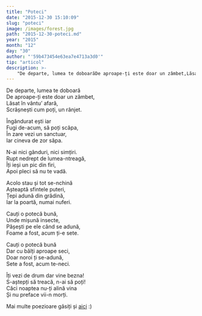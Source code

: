 ```yaml
---
title: "Poteci"
date: "2015-12-30 15:10:09"
slug: "poteci"
image: /images/forest.jpg
path: "2015-12-30-poteci.md"
year: "2015"
month: "12"
day: "30"
author: "'59b473454e63ea7e4713a3d0'"
tip: "articol"
description: >-
    "De departe, lumea te doboarăDe aproape-ți este doar un zâmbet,Lăsat în vântu’ afară,Scrâșnești cum poți, un rânjet.Îngândurat ești iarFugi de-acum, să poți scăpa,În zare vezi un sanctuar,Iar ci"
---
```

<div class="kg-card-markdown"><p>De departe, lumea te doboară<br />
De aproape-ți este doar un zâmbet,<br />
Lăsat în vântu’ afară,<br />
Scrâșnești cum poți, un rânjet.</p>
<p>Îngândurat ești iar<br />
Fugi de-acum, să poți scăpa,<br />
În zare vezi un sanctuar,<br />
Iar cineva de zor săpa.</p>
<p>N-ai nici gânduri, nici simțiri.<br />
Rupt nedrept de lumea-ntreagă,<br />
Îți ieși un pic din firi,<br />
Apoi pleci să nu te vadă.</p>
<p>Acolo stau și tot se-nchină<br />
Așteaptă sfintele puteri,<br />
Țepi adună din grădină,<br />
Iar la poartă, numai nuferi.</p>
<p>Cauți o potecă bună,<br />
Unde mișună insecte,<br />
Pășești pe ele când se adună,<br />
Foame a fost, acum ți-e sete.</p>
<p>Cauți o potecă bună<br />
Dar cu bălți aproape seci,<br />
Doar noroi ți se-adună,<br />
Sete a fost, acum te-neci.</p>
<p>Îți vezi de drum dar vine bezna!<br />
S-aștepți să treacă, n-ai să poți!<br />
Căci noaptea nu-ți alină vina<br />
Și nu preface vii-n morți.</p>
<p>Mai multe poezioare găsiți și <a href="http://poetii-nostri.ro/soulmatters-poezii-user-566/">aici</a> :)</p>
</div>
    